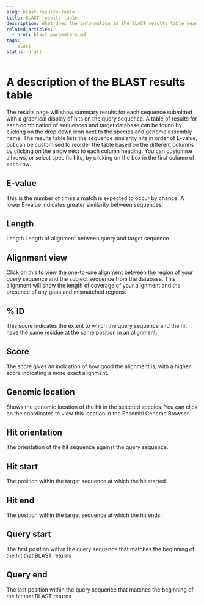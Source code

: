 ```yaml
---
slug: blast-results-table
title: BLAST results table
description: What does the information in the BLAST results table mean
related_articles:
  - href: blast_parameters.md
tags:
  - blast
status: draft
---
```

# A description of the BLAST results table
The results page will show summary results for each sequence submitted with a graphical display of hits on the query sequence. A table of results for each combination of sequences and target database can be found by clicking on the drop down icon next to the species and genome assembly name. The results table lists the sequence similarity hits in order of E-value, but can be customised to reorder the table based on the different columns by clicking on the arrow next to each column heading. You can customise all rows, or select specific hits, by clicking on the box in the first column of each row.

## E-value
This is the number of times a match is expected to occur by chance. A lower E-value indicates greater similarity between sequences. 

## Length
Length
Length of alignment between query and target sequence.

## Alignment view
Click on this to view the one-to-one alignment between the region of your query sequence and the subject sequence from the database. This alignment will show the length of coverage of your alignment and the presence of any gaps and mismatched regions.

## % ID
This score indicates the extent to which the query sequence and the hit have the same residue at the same position in an alignment.

## Score
The score gives an indication of how good the alignment is, with a higher score indicating a more exact alignment.

## Genomic location
Shows the genomic location of the hit in the selected species. You can click on the coordinates to view this location in the Ensembl Genome Browser.

## Hit orientation
The orientation of the hit sequence against the query sequence.

## Hit start
The position within the target sequence at which the hit started.

## Hit end
The position within the target sequence at which the hit ends.

## Query start
The first position within the query sequence that matches the beginning of the hit that BLAST returns

## Query end
The last position within the query sequence that matches the beginning of the hit that BLAST returns

